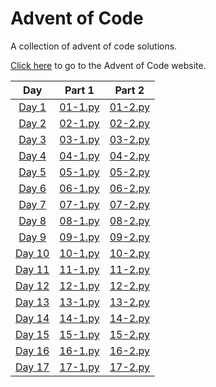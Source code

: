 # Advent of Code

A collection of advent of code solutions.

<a href="https://adventofcode.com/">Click here</a> to go to the Advent of Code website.

|                      Day                       |         Part 1          |         Part 2          |
| :--------------------------------------------: | :---------------------: | :---------------------: |
|  [Day 1](https://adventofcode.com/2023/day/1)  | [01-1.py](2023/01-1.py) | [01-2.py](2023/01-2.py) |
|  [Day 2](https://adventofcode.com/2023/day/2)  | [02-1.py](2023/02-1.py) | [02-2.py](2023/02-2.py) |
|  [Day 3](https://adventofcode.com/2023/day/3)  | [03-1.py](2023/03-1.py) | [03-2.py](2023/03-2.py) |
|  [Day 4](https://adventofcode.com/2023/day/4)  | [04-1.py](2023/04-1.py) | [04-2.py](2023/04-2.py) |
|  [Day 5](https://adventofcode.com/2023/day/5)  | [05-1.py](2023/05-1.py) | [05-2.py](2023/05-2.py) |
|  [Day 6](https://adventofcode.com/2023/day/6)  | [06-1.py](2023/06-1.py) | [06-2.py](2023/06-2.py) |
|  [Day 7](https://adventofcode.com/2023/day/7)  | [07-1.py](2023/07-1.py) | [07-2.py](2023/07-2.py) |
|  [Day 8](https://adventofcode.com/2023/day/8)  | [08-1.py](2023/08-1.py) | [08-2.py](2023/08-2.py) |
|  [Day 9](https://adventofcode.com/2023/day/9)  | [09-1.py](2023/09-1.py) | [09-2.py](2023/09-2.py) |
| [Day 10](https://adventofcode.com/2023/day/10) | [10-1.py](2023/10-1.py) | [10-2.py](2023/10-2.py) |
| [Day 11](https://adventofcode.com/2023/day/11) | [11-1.py](2023/11-1.py) | [11-2.py](2023/11-2.py) |
| [Day 12](https://adventofcode.com/2023/day/12) | [12-1.py](2023/12-1.py) | [12-2.py](2023/12-2.py) |
| [Day 13](https://adventofcode.com/2023/day/13) | [13-1.py](2023/13-1.py) | [13-2.py](2023/13-2.py) |
| [Day 14](https://adventofcode.com/2023/day/14) | [14-1.py](2023/14-1.py) | [14-2.py](2023/14-2.py) |
| [Day 15](https://adventofcode.com/2023/day/15) | [15-1.py](2023/15-1.py) | [15-2.py](2023/15-2.py) |
| [Day 16](https://adventofcode.com/2023/day/16) | [16-1.py](2023/16-1.py) | [16-2.py](2023/16-2.py) |
| [Day 17](https://adventofcode.com/2023/day/17) | [17-1.py](2023/17-1.py) | [17-2.py](2023/17-2.py) |
